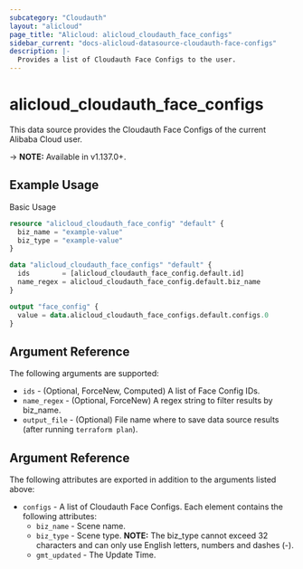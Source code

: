 ```yaml
---
subcategory: "Cloudauth"
layout: "alicloud"
page_title: "Alicloud: alicloud_cloudauth_face_configs"
sidebar_current: "docs-alicloud-datasource-cloudauth-face-configs"
description: |-
  Provides a list of Cloudauth Face Configs to the user.
---
```


# alicloud\_cloudauth\_face\_configs

This data source provides the Cloudauth Face Configs of the current Alibaba Cloud user.

-> **NOTE:** Available in v1.137.0+.

## Example Usage

Basic Usage

```terraform
resource "alicloud_cloudauth_face_config" "default" {
  biz_name = "example-value"
  biz_type = "example-value"
}

data "alicloud_cloudauth_face_configs" "default" {
  ids        = [alicloud_cloudauth_face_config.default.id]
  name_regex = alicloud_cloudauth_face_config.default.biz_name
}

output "face_config" {
  value = data.alicloud_cloudauth_face_configs.default.configs.0
}

```

## Argument Reference

The following arguments are supported:

* `ids` - (Optional, ForceNew, Computed)  A list of Face Config IDs.
* `name_regex` - (Optional, ForceNew) A regex string to filter results by biz_name.
* `output_file` - (Optional) File name where to save data source results (after running `terraform plan`).

## Argument Reference

The following attributes are exported in addition to the arguments listed above:

* `configs` - A list of Cloudauth Face Configs. Each element contains the following attributes:
	* `biz_name` - Scene name.
	* `biz_type` - Scene type. **NOTE:** The biz_type cannot exceed 32 characters and can only use English letters, numbers and dashes (-).
	* `gmt_updated` - The Update Time.
